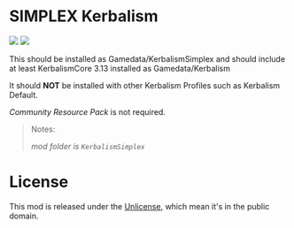 # SIMPLEX Kerbalism

[<img src="https://img.shields.io/badge/KSP-Forum%20Thread-blue" />](https://forum.kerbalspaceprogram.com/index.php?/topic/181681-112x-simplex-kerbalism-36/) [<img src="https://img.shields.io/badge/SpaceDock-Download-green" />](https://spacedock.info/mod/2300/SIMPLEX%20Kerbalism) 

This should be installed as Gamedata/KerbalismSimplex and should include at least KerbalismCore 3.13 installed as Gamedata/Kerbalism

It should **NOT** be installed with other Kerbalism Profiles such as Kerbalism Default.

_Community Resource Pack_ is not required.

> Notes:
>
> _mod folder is `KerbalismSimplex`_

# License

This mod is released under the [Unlicense](https://unlicense.org/), which mean it's in the public domain.

